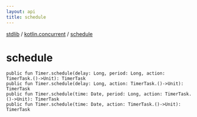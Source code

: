 ```yaml
---
layout: api
title: schedule
---
```

[stdlib](../index.html) / [kotlin.concurrent](index.html) / [schedule](schedule.html)

# schedule

```
public fun Timer.schedule(delay: Long, period: Long, action: TimerTask.()->Unit): TimerTask
public fun Timer.schedule(delay: Long, action: TimerTask.()->Unit): TimerTask
public fun Timer.schedule(time: Date, period: Long, action: TimerTask.()->Unit): TimerTask
public fun Timer.schedule(time: Date, action: TimerTask.()->Unit): TimerTask
```
